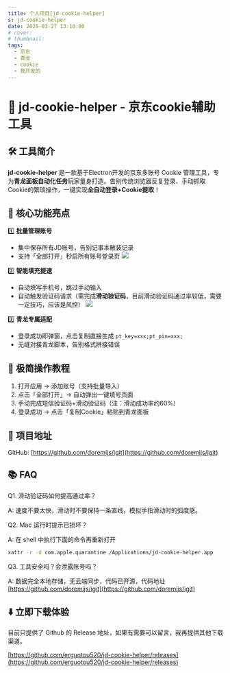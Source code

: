 ```yaml
---
title: 个人项目[jd-cookie-helper]
s: jd-cookie-helper
date: 2025-03-27 13:10:00
# cover:
# thumbnail:
tags:
  - 京东
  - 青龙
  - cookie
  - 我开发的
---
```


# 🚀 jd-cookie-helper - 京东cookie辅助工具

## 🛠️ 工具简介
**jd-cookie-helper** 是一款基于Electron开发的京东多账号 Cookie 管理工具，专为**青龙面板自动化任务**玩家量身打造。告别传统浏览器反复登录、手动抓取Cookie的繁琐操作，一键实现**全自动登录+Cookie提取**！

## 🌟 核心功能亮点
1️⃣ ​**批量管理账号**
   - 集中保存所有JD账号，告别记事本散装记录
   - 支持「全部打开」秒启所有账号登录页
![](https://user-images.githubusercontent.com/7945757/223311353-57e9041d-80b6-44d2-8527-efd5481a067b.png)

2️⃣ ​**智能填充提速**
   - 自动填写手机号，跳过手动输入
   - 自动触发验证码请求（需完成**滑动验证码**，目前滑动验证码通过率较低，需要一定技巧，应该是风控）
![](https://user-images.githubusercontent.com/7945757/223311410-2da14637-44e0-438b-b06a-42ee2f422894.png)

3️⃣ ​**青龙专属适配**
   - 登录成功即弹窗，点击复制直接生成 `pt_key=xxx;pt_pin=xxx;`
   - 无缝对接青龙脚本，告别格式拼接错误

## 🚀 极简操作教程

1. 打开应用 → 添加账号（支持批量导入）
2. 点击「全部打开」→ 自动弹出一键填号页面
3. 手动完成短信验证码+滑动验证码（注：滑动成功率约60%）
4. 登录成功 → 点击「复制Cookie」粘贴到青龙面板

## 🔗 项目地址

GitHub: [https://github.com/doremijs/igit](https://github.com/doremijs/igit)

## 📚 FAQ

Q1. 滑动验证码如何提高通过率？

A: 速度不要太快，滑动时不要保持一条直线，模拟手指滑动时的弧度感。

Q2. Mac 运行时提示已损坏？

A: 在 shell 中执行下面的命令再重新打开

```bash
xattr -r -d com.apple.quarantine /Applications/jd-cookie-helper.app
```

Q3. 工具安全吗？会泄露账号吗？

A: 数据完全本地存储，无云端同步，代码已开源，代码地址 [https://github.com/doremijs/igit](https://github.com/doremijs/igit)

## ⬇️ 立即下载体验

目前只提供了 Github 的 Release 地址，如果有需要可以留言，我再提供其他下载渠道。

[https://github.com/erguotou520/jd-cookie-helper/releases](https://github.com/erguotou520/jd-cookie-helper/releases)